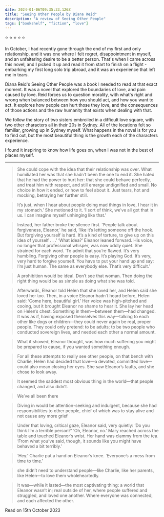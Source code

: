 ```yaml
---    
date: 2024-01-06T09:35:33.126Z
title: "Seeing Other People by Diana Reid"
description: "A review of Seeing Other People"
tags: ["bookshelf", "fiction", "love"]
---   
```

⭐ ⭐ ⭐ ⭐ ⭐

In October, I had recently gone through the end of my first and only relationship, and it was one where I felt regret, disappointment in myself, and an unfaltering desire to be a better person. That's when I came across this novel, and I picked it up and read it from start to finish on a flight - embarking my first long solo trip abroad, and it was an experience that left me in tears. 


Diana Reid's Seeing Other People was a book I needed to read at that exact moment. It was a novel that explored the boundaries of love, and pain caused by love. Reid forces us to question morality, with what's right and wrong when balanced between how you should act, and how you want to act. It explores how people can hurt those they love, and the consequences of those actions and the raw humanity that exists when dealing with that.


We follow the story of two sisters embroiled in a difficult love square, with two other characters all in their 20s in Sydney. All of the locations felt so familiar, growing up in Sydney myself. What happens in the novel is for you to find out, but the most beautiful thing is the growth each of the characters experience.


I found it inspiring to know how life goes on, when I was not in the best of places myself.

--- 

> She could cope with the idea that their relationship was over. What humiliated her was that she hadn’t been the one to end it. She hated that he had the power to hurt her: that she could behave perfectly, and treat him with respect, and still emerge undignified and small. No choice in how it ended, or how to feel about it. Just tears, hot and mocking, betraying her further still. 

> It’s just, when I hear about people doing mad things in love, I hear it in my stomach.’ She motioned to it. ‘I sort of think, we’ve all got that in us. I can imagine myself unhinging like that.’ 

> Instead, her father broke the silence first. ‘People talk about forgiveness, Eleanor,’ he said, ‘like it’s letting someone off the hook. But forgiving yourself is hard. It’s a kind of torture, to give up on this idea of yourself . . .’ ‘What idea?’ Eleanor leaned forward. His voice, no longer that professional whisper, was now oddly quiet. She strained for each word. ‘To admit that you’re flawed. It’s very humbling. Forgiving other people is easy. It’s playing God. It’s very, very hard to forgive yourself. You have to put your hand up and say: I’m just human. The same as everybody else. That’s very difficult.’

> A prohibition would be ideal. Don’t see that woman. Then doing the right thing would be as simple as doing what she was told.

> Afterwards, Eleanor told Helen that she loved her, and Helen said she loved her too. Then, in a voice Eleanor hadn’t heard before, Helen said: ‘Come here, beautiful girl.’ Her voice was high-pitched and cooing, but it brought Eleanor no shame to hear it. She lay her head on Helen’s chest. Something in them—between them—had changed. It was as if, having exposed themselves this way—talking to each other like dogs or children—they could never again be real, proper people. They could only pretend: to be adults; to be two people who conducted sovereign lives, and needed each other a normal amount.

> What it showed, Eleanor thought, was how much suffering you might be prepared to cause, if you wanted something enough.

> For all these attempts to really see other people, on that bench with Charlie, Helen had decided that love—a devoted, committed love—could also mean closing her eyes. She saw Eleanor’s faults, and she chose to look away.

> It seemed the saddest most obvious thing in the world—that people changed, and also didn’t.

> We’ve all been there

> Diving in would be attention-seeking and indulgent, because she had responsibilities to other people, chief of which was to stay alive and not cause any more grief

> Under that loving, critical gaze, Eleanor said, very quietly: ‘Do you think I’m a terrible person?’ ‘Oh, Eleanor, no.’ Mary reached across the table and touched Eleanor’s wrist. Her hand was clammy from the tea. ‘From what you’ve said, though, it sounds like you might have behaved a bit terribly.’

> ‘Hey.’ Charlie put a hand on Eleanor’s knee. ‘Everyone’s a mess from time to time.’

> she didn’t need to understand people—like Charlie, like her parents, like Helen—to love them wholeheartedly.

> It was—while it lasted—the most captivating thing: a world that Eleanor wasn’t in; real outside of her, where people suffered and struggled, and loved one another. Where everyone was connected, and each affected the other.

Read on 15th October 2023